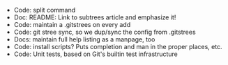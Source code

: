 * Code: split command
* Doc:  README: Link to subtrees article and emphasize it!
* Code: maintain a .gitstrees on every add
* Code: git stree sync, so we dup/sync the config from .gitstrees
* Docs: maintain full help listing as a manpage, too
* Code: install scripts?  Puts completion and man in the proper places, etc.
* Code: Unit tests, based on Git's builtin test infrastructure
